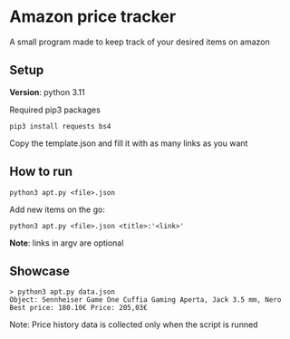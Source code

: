 # Amazon price tracker

A small program made to keep track of your desired items on amazon 

## Setup

**Version**: python 3.11

Required pip3 packages
```
pip3 install requests bs4
```
Copy the template.json and fill it with as many links as you want

## How to run
```
python3 apt.py <file>.json
```
Add new items on the go:
```
python3 apt.py <file>.json <title>:'<link>'
```

**Note**: links in argv are optional

## Showcase
```
> python3 apt.py data.json
Object: Sennheiser Game One Cuffia Gaming Aperta, Jack 3.5 mm, Nero
Best price: 180.10€ Price: 205,03€
```
Note: Price history data is collected only when the script is runned
